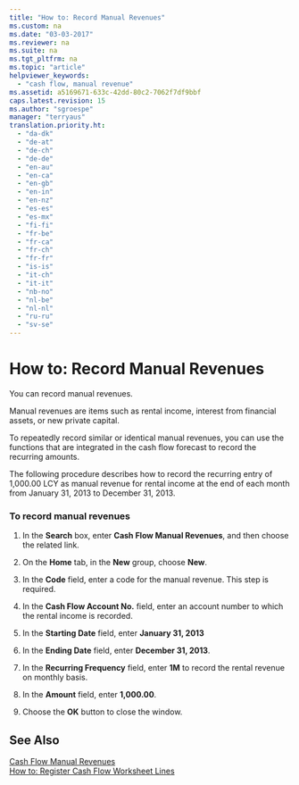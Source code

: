 ```yaml
---
title: "How to: Record Manual Revenues"
ms.custom: na
ms.date: "03-03-2017"
ms.reviewer: na
ms.suite: na
ms.tgt_pltfrm: na
ms.topic: "article"
helpviewer_keywords: 
  - "cash flow, manual revenue"
ms.assetid: a5169671-633c-42dd-80c2-7062f7df9bbf
caps.latest.revision: 15
ms.author: "sgroespe"
manager: "terryaus"
translation.priority.ht: 
  - "da-dk"
  - "de-at"
  - "de-ch"
  - "de-de"
  - "en-au"
  - "en-ca"
  - "en-gb"
  - "en-in"
  - "en-nz"
  - "es-es"
  - "es-mx"
  - "fi-fi"
  - "fr-be"
  - "fr-ca"
  - "fr-ch"
  - "fr-fr"
  - "is-is"
  - "it-ch"
  - "it-it"
  - "nb-no"
  - "nl-be"
  - "nl-nl"
  - "ru-ru"
  - "sv-se"
---
```

# How to: Record Manual Revenues
You can record manual revenues.  
  
 Manual revenues are items such as rental income, interest from financial assets, or new private capital.  
  
 To repeatedly record similar or identical manual revenues, you can use the functions that are integrated in the cash flow forecast to record the recurring amounts.  
  
 The following procedure describes how to record the recurring entry of 1,000.00 LCY as manual revenue for rental income at the end of each month from January 31, 2013 to December 31, 2013.  
  
### To record manual revenues  
  
1.  In the **Search** box, enter **Cash Flow Manual Revenues**, and then choose the related link.  
  
2.  On the **Home** tab, in the **New** group, choose **New**.  
  
3.  In the **Code** field, enter a code for the manual revenue. This step is required.  
  
4.  In the **Cash Flow Account No.** field, enter an account number to which the rental income is recorded.  
  
5.  In the **Starting Date** field, enter **January 31, 2013**  
  
6.  In the **Ending Date** field, enter **December 31, 2013**.  
  
7.  In the **Recurring Frequency** field, enter **1M** to record the rental revenue on monthly basis.  
  
8.  In the **Amount** field, enter **1,000.00**.  
  
9. Choose the **OK** button to close the window.  
  
## See Also  
 [Cash Flow Manual Revenues](assetId:///1da98509-16c7-42db-bf16-96d6e6424454)   
 [How to: Register Cash Flow Worksheet Lines](../Finance/how-to-register-cash-flow-worksheet-lines.md)